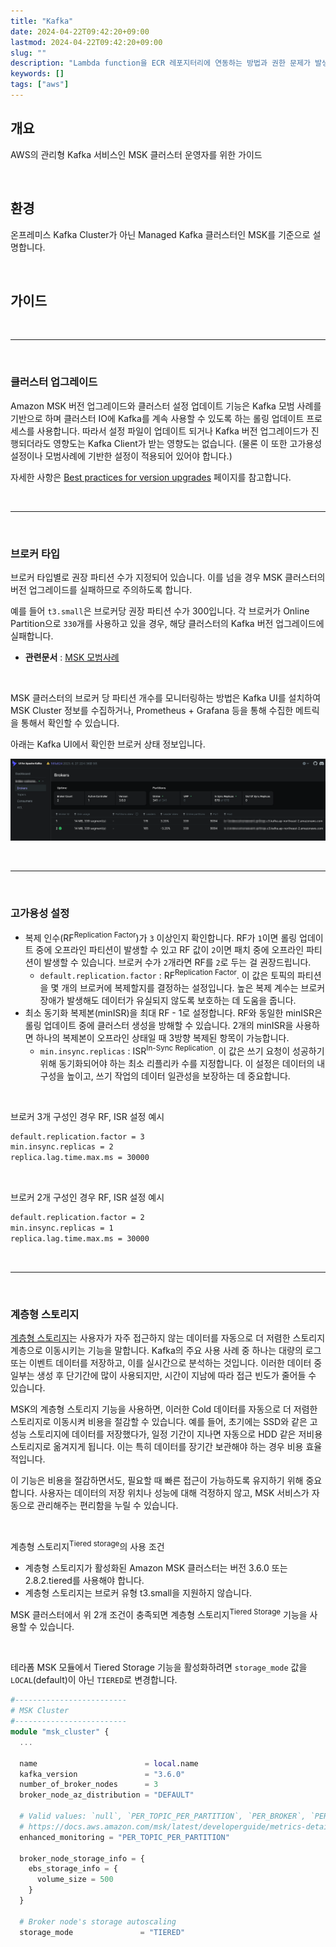 ```yaml
---
title: "Kafka"
date: 2024-04-22T09:42:20+09:00
lastmod: 2024-04-22T09:42:20+09:00
slug: ""
description: "Lambda function을 ECR 레포지터리에 연동하는 방법과 권한 문제가 발생했을 때 해결하는 법을 소개합니다."
keywords: []
tags: ["aws"]
---
```


## 개요

AWS의 관리형 Kafka 서비스인 MSK 클러스터 운영자를 위한 가이드

&nbsp;

## 환경

온프레미스 Kafka Cluster가 아닌 Managed Kafka 클러스터인 MSK를 기준으로 설명합니다.

&nbsp;

## 가이드

&nbsp;

---

&nbsp;

### 클러스터 업그레이드

Amazon MSK 버전 업그레이드와 클러스터 설정 업데이트 기능은 Kafka 모범 사례를 기반으로 하며 클러스터 IO에 Kafka를 계속 사용할 수 있도록 하는 롤링 업데이트 프로세스를 사용합니다. 따라서 설정 파일이 업데이트 되거나 Kafka 버전 업그레이드가 진행되더라도 영향도는 Kafka Client가 받는 영향도는 없습니다. (물론 이 또한 고가용성 설정이나 모범사례에 기반한 설정이 적용되어 있어야 합니다.)

자세한 사항은 [Best practices for version upgrades](https://docs.aws.amazon.com/msk/latest/developerguide/version-support.html#version-upgrades-best-practices) 페이지를 참고합니다.

&nbsp;

---

&nbsp;

### 브로커 타입

브로커 타입별로 권장 파티션 수가 지정되어 있습니다. 이를 넘을 경우 MSK 클러스터의 버전 업그레이드를 실패하므로 주의하도록 합니다.

예를 들어 `t3.small`은 브로커당 권장 파티션 수가 300입니다. 각 브로커가 Online Partition으로 `330`개를 사용하고 있을 경우, 해당 클러스터의 Kafka 버전 업그레이드에 실패합니다.

- **관련문서** : [MSK 모범사례](https://docs.aws.amazon.com/ko_kr/msk/latest/developerguide/bestpractices.html#partitions-per-broker)

&nbsp;

MSK 클러스터의 브로커 당 파티션 개수를 모니터링하는 방법은 Kafka UI를 설치하여 MSK Cluster 정보를 수집하거나, Prometheus + Grafana 등을 통해 수집한 메트릭을 통해서 확인할 수 있습니다.

아래는 Kafka UI에서 확인한 브로커 상태 정보입니다.

![Kafka UI 예제](./1.png)

&nbsp;

---

&nbsp;

### 고가용성 설정

- 복제 인수(RF<sup>Replication Factor</sup>)가 `3` 이상인지 확인합니다. RF가 `1`이면 롤링 업데이트 중에 오프라인 파티션이 발생할 수 있고 RF 값이 `2`이면 패치 중에 오프라인 파티션이 발생할 수 있습니다. 브로커 수가 `2`개라면 RF를 `2`로 두는 걸 권장드립니다.
  - `default.replication.factor` : RF<sup>Replication Factor</sup>. 이 값은 토픽의 파티션을 몇 개의 브로커에 복제할지를 결정하는 설정입니다. 높은 복제 계수는 브로커 장애가 발생해도 데이터가 유실되지 않도록 보호하는 데 도움을 줍니다.
- 최소 동기화 복제본(minISR)을 최대 RF - 1로 설정합니다. RF와 동일한 minISR은 롤링 업데이트 중에 클러스터 생성을 방해할 수 있습니다. 2개의 minISR을 사용하면 하나의 복제본이 오프라인 상태일 때 3방향 복제된 항목이 가능합니다.
  - `min.insync.replicas` : ISR<sup>In-Sync Replication</sup>. 이 값은 쓰기 요청이 성공하기 위해 동기화되어야 하는 최소 리플리카 수를 지정합니다. 이 설정은 데이터의 내구성을 높이고, 쓰기 작업의 데이터 일관성을 보장하는 데 중요합니다.

&nbsp;

브로커 3개 구성인 경우 RF, ISR 설정 예시

```bash
default.replication.factor = 3
min.insync.replicas = 2
replica.lag.time.max.ms = 30000
```

&nbsp;

브로커 2개 구성인 경우 RF, ISR 설정 예시

```bash
default.replication.factor = 2
min.insync.replicas = 1
replica.lag.time.max.ms = 30000
```

&nbsp;

---

&nbsp;

### 계층형 스토리지

[계층형 스토리지](https://docs.aws.amazon.com/ko_kr/msk/latest/developerguide/msk-tiered-storage.html)는 사용자가 자주 접근하지 않는 데이터를 자동으로 더 저렴한 스토리지 계층으로 이동시키는 기능을 말합니다. Kafka의 주요 사용 사례 중 하나는 대량의 로그 또는 이벤트 데이터를 저장하고, 이를 실시간으로 분석하는 것입니다. 이러한 데이터 중 일부는 생성 후 단기간에 많이 사용되지만, 시간이 지남에 따라 접근 빈도가 줄어들 수 있습니다.

MSK의 계층형 스토리지 기능을 사용하면, 이러한 Cold 데이터를 자동으로 더 저렴한 스토리지로 이동시켜 비용을 절감할 수 있습니다. 예를 들어, 초기에는 SSD와 같은 고성능 스토리지에 데이터를 저장했다가, 일정 기간이 지나면 자동으로 HDD 같은 저비용 스토리지로 옮겨지게 됩니다. 이는 특히 데이터를 장기간 보관해야 하는 경우 비용 효율적입니다.

이 기능은 비용을 절감하면서도, 필요할 때 빠른 접근이 가능하도록 유지하기 위해 중요합니다. 사용자는 데이터의 저장 위치나 성능에 대해 걱정하지 않고, MSK 서비스가 자동으로 관리해주는 편리함을 누릴 수 있습니다.

&nbsp;

계층형 스토리지<sup>Tiered storage</sup>의 사용 조건

- 계층형 스토리지가 활성화된 Amazon MSK 클러스터는 버전 3.6.0 또는 2.8.2.tiered를 사용해야 합니다.
- 계층형 스토리지는 브로커 유형 t3.small을 지원하지 않습니다.

MSK 클러스터에서 위 2개 조건이 충족되면 계층형 스토리지<sup>Tiered Storage</sup> 기능을 사용할 수 있습니다.

&nbsp;

테라폼 MSK 모듈에서 Tiered Storage 기능을 활성화하려면 `storage_mode` 값을 `LOCAL`(default)이 아닌 `TIERED`로 변경합니다.

```terraform
#-------------------------
# MSK Cluster
#-------------------------
module "msk_cluster" {
  ...

  name                        = local.name
  kafka_version               = "3.6.0"
  number_of_broker_nodes      = 3
  broker_node_az_distribution = "DEFAULT"

  # Valid values: `null`, `PER_TOPIC_PER_PARTITION`, `PER_BROKER`, `PER_TOPIC_PER_BROKER`
  # https://docs.aws.amazon.com/msk/latest/developerguide/metrics-details.html
  enhanced_monitoring = "PER_TOPIC_PER_PARTITION"

  broker_node_storage_info = {
    ebs_storage_info = {
      volume_size = 500
    }
  }

  # Broker node's storage autoscaling
  storage_mode               = "TIERED"
```
